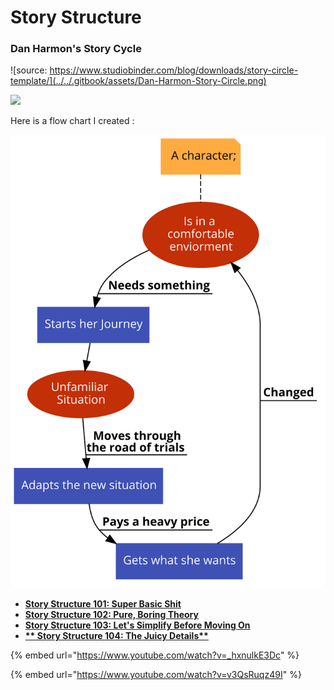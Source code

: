 # Story Structure

### Dan Harmon's Story Cycle

![source: https://www.studiobinder.com/blog/downloads/story-circle-template/](../../.gitbook/assets/Dan-Harmon-Story-Circle.png)



![](../../.gitbook/assets/story\_circle.jpg)

Here is a flow chart I created :

![](../../.gitbook/assets/charecter-flow.png)

* ****[**Story Structure 101: Super Basic Shit**](https://channel101.fandom.com/wiki/Story\_Structure\_101:\_Super\_Basic\_Shit)****
* ****[**Story Structure 102: Pure, Boring Theory**](https://channel101.fandom.com/wiki/Story\_Structure\_102:\_Pure,\_Boring\_Theory)****
* ****[**Story Structure 103: Let's Simplify Before Moving On**](https://channel101.fandom.com/wiki/Story\_Structure\_103:\_Let's\_Simplify\_Before\_Moving\_On)****
* ****[** Story Structure 104: The Juicy Details**](https://channel101.fandom.com/wiki/Story\_Structure\_104:\_The\_Juicy\_Details)****

{% embed url="https://www.youtube.com/watch?v=_hxnulkE3Dc" %}

{% embed url="https://www.youtube.com/watch?v=v3QsRuqz49I" %}

